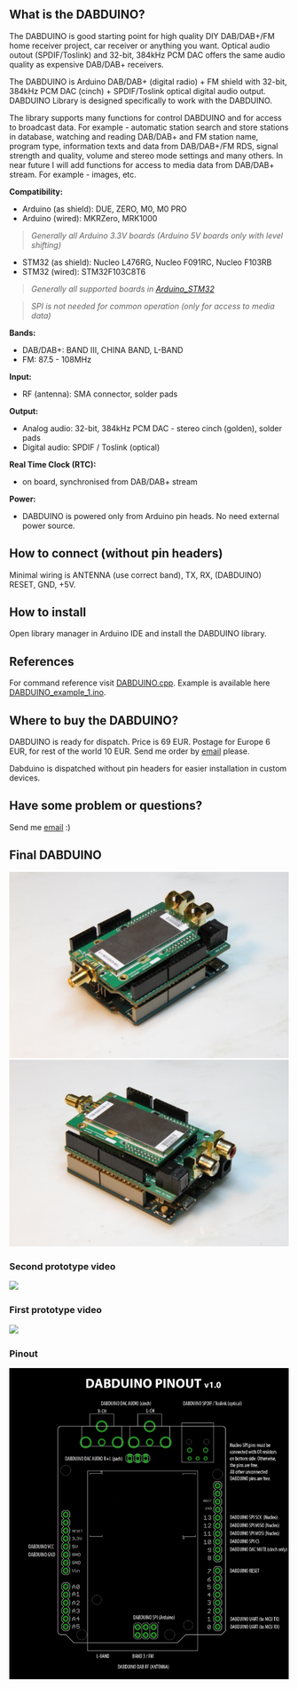 ## What is the DABDUINO?

The DABDUINO is good starting point for high quality DIY DAB/DAB+/FM home receiver project, car receiver or anything you want. Optical audio outout (SPDIF/Toslink) and 32-bit, 384kHz PCM DAC offers the same audio quality as expensive DAB/DAB+ receivers.

The DABDUINO is Arduino DAB/DAB+ (digital radio) + FM shield with 32-bit, 384kHz PCM DAC (cinch) + SPDIF/Toslink optical digital audio output. DABDUINO Library is designed specifically to work with the DABDUINO.

The library supports many functions for control DABDUINO and for access to broadcast data. For example - automatic station search and store stations in database, watching and reading DAB/DAB+ and FM station name, program type, information texts and data from DAB/DAB+/FM RDS, signal strength and quality, volume and stereo mode settings and many others. In near future I will add functions for access to media data from DAB/DAB+ stream. For example - images, etc. 

**Compatibility:**
* Arduino (as shield): DUE, ZERO, M0, M0 PRO
* Arduino (wired): MKRZero, MRK1000 

> _Generally all Arduino 3.3V boards (Arduino 5V boards only with level shifting)_

* STM32 (as shield): Nucleo L476RG, Nucleo F091RC, Nucleo F103RB
* STM32 (wired): STM32F103C8T6 

> _Generally all supported boards in [Arduino_STM32](https://github.com/rogerclarkmelbourne/Arduino_STM32)_

> _SPI is not needed for common operation (only for access to media data)_

**Bands:**
* DAB/DAB+: BAND III, CHINA BAND, L-BAND
* FM: 87.5 - 108MHz

**Input:**
* RF (antenna): SMA connector, solder pads

**Output:**
* Analog audio: 32-bit, 384kHz PCM DAC - stereo cinch (golden), solder pads
* Digital audio: SPDIF / Toslink (optical)

**Real Time Clock (RTC):**
* on board, synchronised from DAB/DAB+ stream 

**Power:**
* DABDUINO is powered only from Arduino pin heads. No need external power source. 

## How to connect (without pin headers)
Minimal wiring is ANTENNA (use correct band), TX, RX, (DABDUINO) RESET, GND, +5V.

## How to install
Open library manager in Arduino IDE and install the DABDUINO library.

## References
For command reference visit [DABDUINO.cpp](https://github.com/turbyho/DABDUINO/blob/master/src/DABDUINO.cpp). 
Example is available here [DABDUINO_example_1.ino](https://github.com/turbyho/DABDUINO/blob/master/examples/Dabduino_example_1/DABDUINO_example_1.ino).

## Where to buy the DABDUINO?
DABDUINO is ready for dispatch. Price is 69 EUR. Postage for Europe 6 EUR, for rest of the world 10 EUR. Send me order by [email](mailto:turbyho@gmail.com) please.

Dabduino is dispatched without pin headers for easier installation in custom devices.

## Have some problem or questions?
Send me [email](mailto:turbyho@gmail.com) :)

## Final DABDUINO
<img src="doc/dabduino_01.jpg">
<img src="doc/dabduino_02.jpg">

### Second prototype video
[<img src="https://img.youtube.com/vi/LBgsKTtB7Bs/0.jpg">](https://www.youtube.com/watch?v=LBgsKTtB7Bs)

### First prototype video
[<img src="https://img.youtube.com/vi/Ivv96sOVvz4/0.jpg">](https://www.youtube.com/watch?v=Ivv96sOVvz4)

### Pinout
![DABDUINO PINOUT](doc/dabduino_pinout_v1.0.png)
